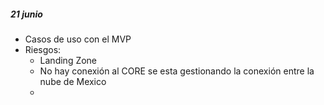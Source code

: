 ##### 21 junio
- Casos de uso con el MVP
- Riesgos:
	- Landing Zone
	- No hay conexión al CORE se esta gestionando la conexión entre la nube de Mexico
	- 